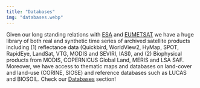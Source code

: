 ```yaml
---
title: "Databases"
img: "databases.webp"
---
```


Given our long standing relations with [ESA](https://esa.int) and [EUMETSAT](https://eumetsat.int) we have a huge library of both real and synthetic time series of archived satellite products including (1) reflectance data (Quickbird, WorldView2, HyMap, SPOT, RapidEye, LandSat, VTG, MODIS and SEVIRI, IASI), and (2) Biophysical products from MODIS, COPERNICUS Global Land, MERIS and LSA SAF. Moreover, we have access to thematic maps and databases on land-cover and land-use (CORINE, SIOSE) and reference databases such as LUCAS and BIOSOIL. Check our [Databases](data.html) section!
